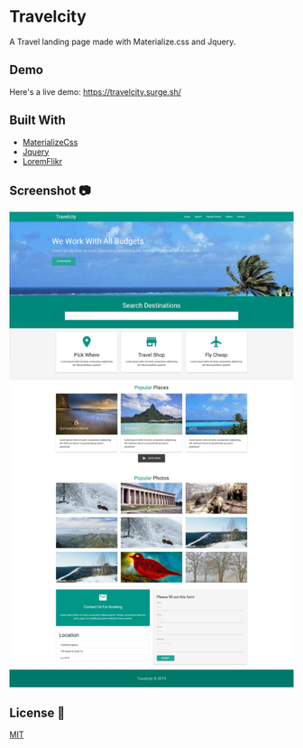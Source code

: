 # Travelcity
A Travel landing page made with Materialize.css and Jquery.  

## Demo  
Here's a live demo: https://travelcity.surge.sh/  

## Built With  
* [MaterializeCss](https://materializecss.com/)  
* [Jquery](https://jquery.com/)  
* [LoremFlikr](https://loremflickr.com/) 

## Screenshot :camera:  
![Home](https://github.com/Hichem-Chabou/Travelcity/blob/master/img/Travelcity-full.jpg)  

## License :scroll:  
[MIT](https://github.com/Hichem-Chabou/Travelcity/blob/master/LICENSE)

